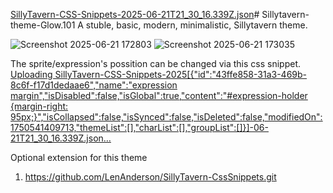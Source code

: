 [SillyTavern-CSS-Snippets-2025-06-21T21_30_16.339Z.json](https://github.com/user-attachments/files/20850134/SillyTavern-CSS-Snippets-2025-06-21T21_30_16.339Z.json)# Sillytavern-theme-Glow.101
A stuble, basic, modern, minimalistic, Sillytavern theme.

![Screenshot 2025-06-21 172803](https://github.com/user-attachments/assets/89d51c96-ef49-49a1-b039-3841db952a62)
![Screenshot 2025-06-21 173035](https://github.com/user-attachments/assets/3df8cb5e-b3ba-4567-be0c-893069eb0d40)


The sprite/expression's possition can be changed via this css snippet. 
[Uploading SillyTavern-CSS-Snippets-2025[{"id":"43ffe858-31a3-469b-8c6f-f17d1dedaae6","name":"expression margin","isDisabled":false,"isGlobal":true,"content":"#expression-holder {margin-right: 95px;}","isCollapsed":false,"isSynced":false,"isDeleted":false,"modifiedOn":1750541409713,"themeList":[],"charList":[],"groupList":[]}]-06-21T21_30_16.339Z.json…]()

Optional extension for this theme
1. https://github.com/LenAnderson/SillyTavern-CssSnippets.git
   

